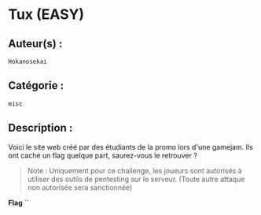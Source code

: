 # Tux (EASY)

## Auteur(s) :

`Hokanosekai`

## Catégorie : 

`misc`

## Description :

Voici le site web créé par des étudiants de la promo lors d'une gamejam. Ils ont caché un flag quelque part, saurez-vous le retrouver ?

> Note : Uniquement pour ce challenge, les joueurs sont autorisés à utiliser des outils de pentesting sur le serveur. (Toute autre attaque non autorisée sera sanctionnée)

**Flag** ``